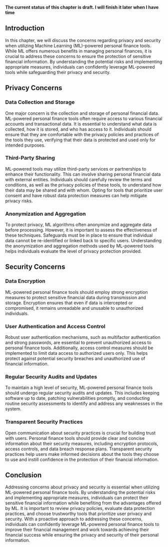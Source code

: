 **The current status of this chapter is draft. I will finish it later when I have time**

Introduction
------------

In this chapter, we will discuss the concerns regarding privacy and security when utilizing Machine Learning (ML)-powered personal finance tools. While ML offers numerous benefits in managing personal finances, it is crucial to address these concerns to ensure the protection of sensitive financial information. By understanding the potential risks and implementing appropriate measures, individuals can confidently leverage ML-powered tools while safeguarding their privacy and security.

Privacy Concerns
----------------

### Data Collection and Storage

One major concern is the collection and storage of personal financial data. ML-powered personal finance tools often require access to various financial accounts and transactional data. It is essential to understand what data is collected, how it is stored, and who has access to it. Individuals should ensure that they are comfortable with the privacy policies and practices of the tools they use, verifying that their data is protected and used only for intended purposes.

### Third-Party Sharing

ML-powered tools may utilize third-party services or partnerships to enhance their functionality. This can involve sharing personal financial data with external entities. Individuals should carefully review the terms and conditions, as well as the privacy policies of these tools, to understand how their data may be shared and with whom. Opting for tools that prioritize user consent and have robust data protection measures can help mitigate privacy risks.

### Anonymization and Aggregation

To protect privacy, ML algorithms often anonymize and aggregate data before processing. However, it is important to assess the effectiveness of these techniques. Safeguards must be in place to ensure that individual data cannot be re-identified or linked back to specific users. Understanding the anonymization and aggregation methods used by ML-powered tools helps individuals evaluate the level of privacy protection provided.

Security Concerns
-----------------

### Data Encryption

ML-powered personal finance tools should employ strong encryption measures to protect sensitive financial data during transmission and storage. Encryption ensures that even if data is intercepted or compromised, it remains unreadable and unusable to unauthorized individuals.

### User Authentication and Access Control

Robust user authentication mechanisms, such as multifactor authentication and strong passwords, are essential to prevent unauthorized access to personal finance tools. Additionally, access control measures should be implemented to limit data access to authorized users only. This helps protect against potential security breaches and unauthorized use of financial information.

### Regular Security Audits and Updates

To maintain a high level of security, ML-powered personal finance tools should undergo regular security audits and updates. This includes keeping software up to date, patching vulnerabilities promptly, and conducting routine security assessments to identify and address any weaknesses in the system.

### Transparent Security Practices

Open communication about security practices is crucial for building trust with users. Personal finance tools should provide clear and concise information about their security measures, including encryption protocols, access controls, and data breach response plans. Transparent security practices help users make informed decisions about the tools they choose to use and instill confidence in the protection of their financial information.

Conclusion
----------

Addressing concerns about privacy and security is essential when utilizing ML-powered personal finance tools. By understanding the potential risks and implementing appropriate measures, individuals can protect their sensitive financial information while benefiting from the advantages offered by ML. It is important to review privacy policies, evaluate data protection practices, and choose trustworthy tools that prioritize user privacy and security. With a proactive approach to addressing these concerns, individuals can confidently leverage ML-powered personal finance tools to improve their financial management and work towards achieving their financial success while ensuring the privacy and security of their personal information.
